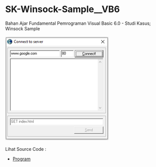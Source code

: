 # SK-Winsock-Sample__VB6
Bahan Ajar Fundamental Pemrograman Visual Basic 6.0 - Studi Kasus; Winsock Sample<br><br>
<img src="https://github.com/RizkyKhapidsyah/SK-Winsock-Sample__VB6/blob/main/result/001.PNG"><br><br>
Lihat Source Code : <br>
- <a href="https://github.com/RizkyKhapidsyah/SK-Winsock-Sample__VB6/blob/main/frmMain.frm">Program</a>
